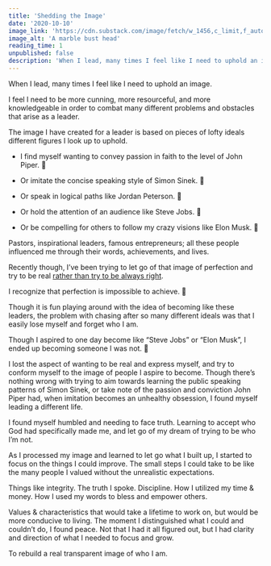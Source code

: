 ```yaml
---
title: 'Shedding the Image'
date: '2020-10-10'
image_link: 'https://cdn.substack.com/image/fetch/w_1456,c_limit,f_auto,q_auto:good,fl_progressive:steep/https%3A%2F%2Fbucketeer-e05bbc84-baa3-437e-9518-adb32be77984.s3.amazonaws.com%2Fpublic%2Fimages%2F316959e6-0265-4247-97e8-058a59f414f2_6000x4000.jpeg'
image_alt: 'A marble bust head'
reading_time: 1
unpublished: false
description: 'When I lead, many times I feel like I need to uphold an image. Though it is fun playing around with the idea of becoming like these leaders, the problem with chasing after so many different ideals was that I easily lose myself and forget who I am.'
---
```

When I lead, many times I feel like I need to uphold an image.

I feel I need to be more cunning, more resourceful, and more knowledgeable in order to combat many different problems and obstacles that arise as a leader.

The image I have created for a leader is based on pieces of lofty ideals different figures I look up to uphold.

- I find myself wanting to convey passion in faith to the level of John Piper. 🙏

- Or imitate the concise speaking style of Simon Sinek. 🎤

- Or speak in logical paths like Jordan Peterson. 🏫

- Or hold the attention of an audience like Steve Jobs. 🍎

- Or be compelling for others to follow my crazy visions like Elon Musk. 🚀

Pastors, inspirational leaders, famous entrepreneurs; all these people influenced me through their words, achievements, and lives.

Recently though, I’ve been trying to let go of that image of perfection and try to be real [rather than try to be always right](https://ericlee.substack.com/p/real-over-right).

I recognize that perfection is impossible to achieve. 🚫

Though it is fun playing around with the idea of becoming like these leaders, the problem with chasing after so many different ideals was that I easily lose myself and forget who I am.

Though I aspired to one day become like “Steve Jobs” or “Elon Musk”, I ended up becoming someone I was not. 🤔

I lost the aspect of wanting to be real and express myself, and try to conform myself to the image of people I aspire to become. Though there’s nothing wrong with trying to aim towards learning the public speaking patterns of Simon Sinek, or take note of the passion and conviction John Piper had, when imitation becomes an unhealthy obsession, I found myself leading a different life.

I found myself humbled and needing to face truth. Learning to accept who God had specifically made me, and let go of my dream of trying to be who I’m not.

As I processed my image and learned to let go what I built up, I started to focus on the things I could improve. The small steps I could take to be like the many people I valued without the unrealistic expectations.

Things like integrity. The truth I spoke. Discipline. How I utilized my time & money. How I used my words to bless and empower others.

Values & characteristics that would take a lifetime to work on, but would be more conducive to living. The moment I distinguished what I could and couldn’t do, I found peace. Not that I had it all figured out, but I had clarity and direction of what I needed to focus and grow.

To rebuild a real transparent image of who I am.